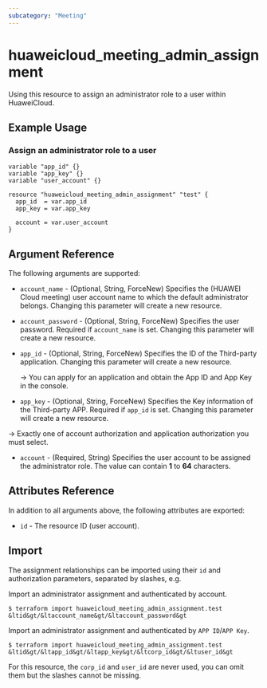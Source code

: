 ```yaml
---
subcategory: "Meeting"
---
```


# huaweicloud_meeting_admin_assignment

Using this resource to assign an administrator role to a user within HuaweiCloud.

## Example Usage

### Assign an administrator role to a user

```hcl
variable "app_id" {}
variable "app_key" {}
variable "user_account" {}

resource "huaweicloud_meeting_admin_assignment" "test" {
  app_id  = var.app_id
  app_key = var.app_key

  account = var.user_account
}
```

## Argument Reference

The following arguments are supported:

* `account_name` - (Optional, String, ForceNew) Specifies the (HUAWEI Cloud meeting) user account name to which the
  default administrator belongs. Changing this parameter will create a new resource.

* `account_password` - (Optional, String, ForceNew) Specifies the user password.
  Required if `account_name` is set. Changing this parameter will create a new resource.

* `app_id` - (Optional, String, ForceNew) Specifies the ID of the Third-party application.
  Changing this parameter will create a new resource.

  -> You can apply for an application and obtain the App ID and App Key in the console.

* `app_key` - (Optional, String, ForceNew) Specifies the Key information of the Third-party APP.
  Required if `app_id` is set. Changing this parameter will create a new resource.

-> Exactly one of account authorization and application authorization you must select.

* `account` - (Required, String) Specifies the user account to be assigned the administrator role.
  The value can contain **1** to **64** characters.

## Attributes Reference

In addition to all arguments above, the following attributes are exported:

* `id` - The resource ID (user account).

## Import

The assignment relationships can be imported using their `id` and authorization parameters, separated by slashes, e.g.

Import an administrator assignment and authenticated by account.

```
$ terraform import huaweicloud_meeting_admin_assignment.test &ltid&gt/&ltaccount_name&gt/&ltaccount_password&gt
```

Import an administrator assignment and authenticated by `APP ID`/`APP Key`.

```
$ terraform import huaweicloud_meeting_admin_assignment.test &ltid&gt/&ltapp_id&gt/&ltapp_key&gt/&ltcorp_id&gt/&ltuser_id&gt
```

For this resource, the `corp_id` and `user_id` are never used, you can omit them but the slashes cannot be missing.
